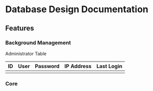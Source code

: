 # Database Design Documentation

## Features

### Background Management

Administrator Table 

| ID  | User | Password | IP Address | Last Login |
| --- | ---- | -------- | ---------- | ---------- |
|     |      |          |            |            |

### Core  
